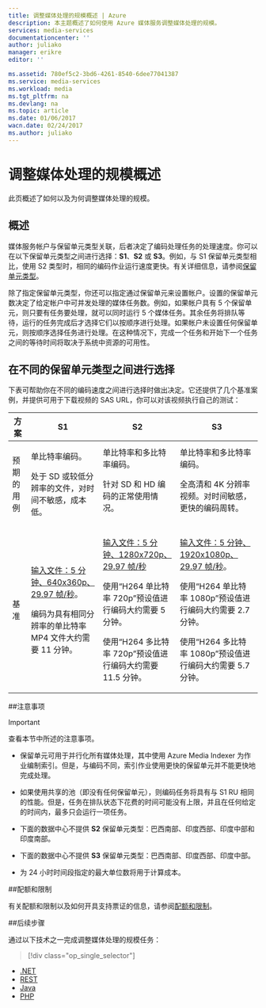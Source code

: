 ```yaml
---
title: 调整媒体处理的规模概述 | Azure
description: 本主题概述了如何使用 Azure 媒体服务调整媒体处理的规模。
services: media-services
documentationcenter: ''
author: juliako
manager: erikre
editor: ''

ms.assetid: 780ef5c2-3bd6-4261-8540-6dee77041387
ms.service: media-services
ms.workload: media
ms.tgt_pltfrm: na
ms.devlang: na
ms.topic: article
ms.date: 01/06/2017
wacn.date: 02/24/2017
ms.author: juliako
---
```


# 调整媒体处理的规模概述
此页概述了如何以及为何调整媒体处理的规模。

## 概述

媒体服务帐户与保留单元类型关联，后者决定了编码处理任务的处理速度。你可以在以下保留单元类型之间进行选择：**S1**、**S2** 或 **S3**。例如，与 S1 保留单元类型相比，使用 S2 类型时，相同的编码作业运行速度更快。有关详细信息，请参阅[保留单元类型](https://azure.microsoft.com/blog/high-speed-encoding-with-azure-media-services/)。

除了指定保留单元类型，你还可以指定通过保留单元来设置帐户。设置的保留单元数决定了给定帐户中可并发处理的媒体任务数。例如，如果帐户具有 5 个保留单元，则只要有任务要处理，就可以同时运行 5 个媒体任务。其余任务将排队等待，运行的任务完成后才选择它们以按顺序进行处理。如果帐户未设置任何保留单元，则按顺序选择任务进行处理。在这种情况下，完成一个任务和开始下一个任务之间的等待时间将取决于系统中资源的可用性。

## 在不同的保留单元类型之间进行选择

下表可帮助你在不同的编码速度之间进行选择时做出决定。它还提供了几个基准案例，并提供可用于下载视频的 SAS URL，你可以对该视频执行自己的测试：

方案|**S1**|**S2**|**S3**|
----------|------------|----------|------------
预期的用例| <p>单比特率编码。</p><p>处于 SD 或较低分辨率的文件，对时间不敏感，成本低。|单比特率和多比特率编码。</p><p>针对 SD 和 HD 编码的正常使用情况。 |单比特率和多比特率编码。</p><p>全高清和 4K 分辨率视频。对时间敏感，更快的编码周转。 </p>
基准|<p>[输入文件：5 分钟、640x360p、29.97 帧/秒](https://wamspartners.blob.core.windows.net/for-long-term-share/Whistler_5min_360p30.mp4?sr=c&si=AzureDotComReadOnly&sig=OY0TZ%2BP2jLK7vmcQsCTAWl33GIVCu67I02pgarkCTNw%3D)。</p><p>编码为具有相同分辨率的单比特率 MP4 文件大约需要 11 分钟。</p>|<p>[输入文件：5 分钟、1280x720p、29.97 帧/秒](https://wamspartners.blob.core.windows.net/for-long-term-share/Whistler_5min_720p30.mp4?sr=c&si=AzureDotComReadOnly&sig=OY0TZ%2BP2jLK7vmcQsCTAWl33GIVCu67I02pgarkCTNw%3D)</p><p>使用“H264 单比特率 720p”预设值进行编码大约需要 5 分钟。</p><p>使用“H264 多比特率 720p”预设值进行编码大约需要 11.5 分钟。</p>|<p>[输入文件：5 分钟、1920x1080p、29.97 帧/秒](https://wamspartners.blob.core.windows.net/for-long-term-share/Whistler_5min_1080p30.mp4?sr=c&si=AzureDotComReadOnly&sig=OY0TZ%2BP2jLK7vmcQsCTAWl33GIVCu67I02pgarkCTNw%3D)。</p><p>使用“H264 单比特率 1080p”预设值进行编码大约需要 2.7 分钟。</p><p>使用“H264 多比特率 1080p”预设值进行编码大约需要 5.7 分钟。</p>

##注意事项

>[!IMPORTANT]
> 查看本节中所述的注意事项。

- 保留单元可用于并行化所有媒体处理，其中使用 Azure Media Indexer 为作业编制索引。但是，与编码不同，索引作业使用更快的保留单元并不能更快地完成处理。

- 如果使用共享的池（即没有任何保留单元），则编码任务将具有与 S1 RU 相同的性能。但是，任务在排队状态下花费的时间可能没有上限，并且在任何给定的时间内，最多只会运行一项任务。

- 下面的数据中心不提供 **S2** 保留单元类型：巴西南部、印度西部、印度中部和印度南部。

- 下面的数据中心不提供 **S3** 保留单元类型：巴西南部、印度西部、印度中部。

- 为 24 小时时间段指定的最大单位数将用于计算成本。

##配额和限制

有关配额和限制以及如何开具支持票证的信息，请参阅[配额和限制](./media-services-quotas-and-limitations.md)。

##后续步骤

通过以下技术之一完成调整媒体处理的规模任务：

> [!div class="op_single_selector"]
- [.NET](./media-services-dotnet-encoding-units.md)
- [REST](https://docs.microsoft.com/zh-cn/rest/api/media/operations/encodingreservedunittype)
- [Java](https://github.com/southworkscom/azure-sdk-for-media-services-java-samples)
- [PHP](https://github.com/Azure/azure-sdk-for-php/tree/master/examples/MediaServices)

<!---HONumber=Mooncake_0220_2017-->
<!--Update_Description: wording update-->